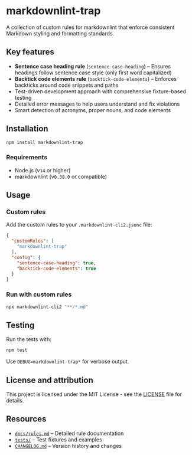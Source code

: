 <!-- markdownlint-disable-next-line sentence-case-heading -->
# markdownlint-trap

A collection of custom rules for markdownlint that enforce consistent Markdown styling and formatting standards.

## Key features

- **Sentence case heading rule** (`sentence-case-heading`) – Ensures headings follow sentence case style (only first word capitalized)
- **Backtick code elements rule** (`backtick-code-elements`) – Enforces backticks around code snippets and paths
- Test-driven development approach with comprehensive fixture-based testing
- Detailed error messages to help users understand and fix violations
- Smart detection of acronyms, proper nouns, and code elements

## Installation

```bash
npm install markdownlint-trap
```

### Requirements

- Node.js (v`14` or higher)
- markdownlint (v`0.38.0` or compatible)

## Usage

### Custom rules

Add the custom rules to your `.markdownlint-cli2.jsonc` file:

```json
{
  "customRules": [
    "markdownlint-trap"
  ],
  "config": {
    "sentence-case-heading": true,
    "backtick-code-elements": true
  }
}
```

### Run with custom rules

```bash
npx markdownlint-cli2 "**/*.md"
```

## Testing

Run the tests with:

```bash
npm test
```

Use `DEBUG=markdownlint-trap*` for verbose output.

## License and attribution

This project is licensed under the MIT License - see the [LICENSE](./LICENSE) file for details.

## Resources
<!-- markdownlint-disable backtick-code-elements -->

- [`docs/rules.md`](./docs/rules.md) – Detailed rule documentation
- [`tests/`](./tests/) – Test fixtures and examples
- [`CHANGELOG.md`](./CHANGELOG.md) – Version history and changes
<!-- markdownlint-enable backtick-code-elements -->
